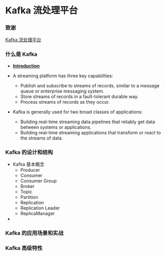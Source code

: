 # Kafka 流处理平台

### 致谢

[Kafka 流处理平台](https://www.imooc.com/learn/1043)

### 什么是 Kafka

* [**Introduction**](http://kafka.apache.org/intro)

* A streaming platform has three key capabilities:
  * Publish and subscribe to streams of records, similar to a message queue or enterprise messaging system.
  * Store streams of records in a fault-tolerant durable way.
  * Process streams of records as they occur.

* Kafka is generally used for two broad classes of applications:
  * Building real-time streaming data pipelines that reliably get data between systems or applications.
  * Building real-time streaming applications that transform or react to the streams of data.

### Kafka 的设计和结构

* Kafka 基本概念
  * Producer
  * Consumer
  * Consumer Group
  * Broker
  * Topic
  * Partition
  * Replication
  * Replication Leader
  * ReplicaManager
* 

### Kafka 的应用场景和实战

### Kafka 高级特性